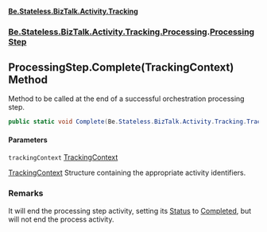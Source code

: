 #### [Be.Stateless.BizTalk.Activity.Tracking](README.md 'README')
### [Be.Stateless.BizTalk.Activity.Tracking.Processing](Be.Stateless.BizTalk.Activity.Tracking.Processing.md 'Be.Stateless.BizTalk.Activity.Tracking.Processing').[ProcessingStep](ProcessingStep.md 'Be.Stateless.BizTalk.Activity.Tracking.Processing.ProcessingStep')

## ProcessingStep.Complete(TrackingContext) Method

Method to be called at the end of a successful orchestration processing step.

```csharp
public static void Complete(Be.Stateless.BizTalk.Activity.Tracking.TrackingContext trackingContext);
```
#### Parameters

<a name='Be.Stateless.BizTalk.Activity.Tracking.Processing.ProcessingStep.Complete(Be.Stateless.BizTalk.Activity.Tracking.TrackingContext).trackingContext'></a>

`trackingContext` [TrackingContext](TrackingContext.md 'Be.Stateless.BizTalk.Activity.Tracking.TrackingContext')

[TrackingContext](TrackingContext.md 'Be.Stateless.BizTalk.Activity.Tracking.TrackingContext')
            Structure containing the appropriate activity identifiers.

### Remarks
It will end the processing step activity, setting its [Status](ProcessingStep.Status.md 'Be.Stateless.BizTalk.Activity.Tracking.Processing.ProcessingStep.Status') to [Completed](TrackingStatus.Completed.md 'Be.Stateless.BizTalk.Activity.Tracking.TrackingStatus.Completed'),
but will not end the process activity.